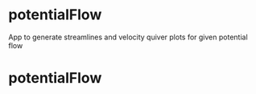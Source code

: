 # potentialFlow
App to generate streamlines and velocity quiver plots for given potential flow
# potentialFlow
